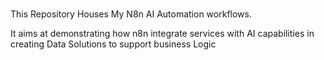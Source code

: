 ###
This Repository Houses My N8n AI Automation workflows.

It aims at demonstrating how n8n integrate services with AI capabilities in creating Data Solutions to support business Logic
###
